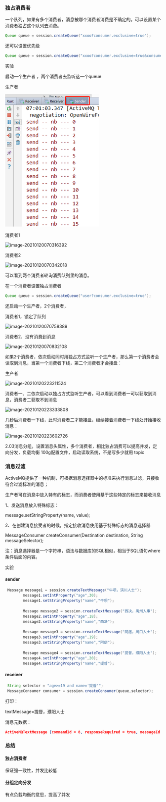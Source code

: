 



### 独占消费者

一个队列，如果有多个消费者，消息被哪个消费者消费是不确定的。可以设置某个消费者独占这个队列去消费。

```java
Queue queue = session.createQueue("xxoo?consumer.exclusive=true");
```

还可以设置优先级

```java
Queue queue = session.createQueue("xxoo?consumer.exclusive=true&consumer.priority=10");
```



实验

启动一个生产者 ，两个消费者去监听这一个queue

生产者

![image-20210120070239287](img\image-20210120070239287-1611155969952.png)

消费者1

![image-20210120070316392](D:\学习\SpringBoot\img\image-20210120070316392-1611155969953.png)

消费者2

![image-20210120070342018](D:\学习\SpringBoot\img\image-20210120070342018-1611155969953.png)



可以看到两个消费者轮询消费队列里的消息。

在一个消费者设置独占消费者

```java
Queue queue = session.createQueue("user?consumer.exclusive=true");
```

还启动一个生产者，2个消费者，

消费者1，锁定了队列

![image-20210120070758389](D:\学习\SpringBoot\img\image-20210120070758389-1611155969953.png)

消费者2，没有消费到消息

![image-20210120070832108](D:\学习\SpringBoot\img\image-20210120070832108-1611155969953.png)



如果2个消费者，依次启动同时用独占方式监听一个生产者，那么第一个消费者会读取到消息，当第一个消费者下线，第二个消费者才会接盘：

生产者

![image-20210120223211524](D:\学习\SpringBoot\img\image-20210120223211524-1611155969953.png)

消费者一、二依次启动以独占方式监听生产者，可以看到消费者一可以获取到消息，消费者二获取不到消息

![image-20210120223333808](D:\学习\SpringBoot\img\image-20210120223333808-1611155969953.png)

几秒后消费者一下线，此时消费者二才能接盘，继续接着消费者一下线处开始接收消息：

![image-20210120223602726](D:\学习\SpringBoot\img\image-20210120223602726-1611155969953.png)





2.03消息分组，设置消息头属性，多个消费者，相比独占消费可以提高并发，定向分发，负载均衡
100g配置文件，启动读取系统，不是写多少就用
topic





### 消息过滤

ActiveMQ提供了一种机制，可根据消息选择器中的标准来执行消息过滤，只接收符合过滤标准的消息；

生产者可在消息中放入特有的标志，而消费者使用基于这些特定的标志来接收消息

1、发送消息放入特殊标志：

message.setStringProperty(name, value);

2、在创建消息接受者的时候，指定接收消息使用基于特殊标志的消息选择器

MessageConsumer createConsumer(Destination destination, String messageSelector);

注：消息选择器是一个字符串，语法与数据库的SQL相似，相当于SQL语句where条件后面的内容。

实验

#### sender

```java
 Message message1 = session.createTextMessage("牛呗，潢川人士");
        message1.setIntProperty("age",30);
        message1.setStringProperty("name","牛呗");

        Message message2 = session.createTextMessage("西决，禹州人事");
        message2.setIntProperty("age",18);
        message2.setStringProperty("name","西决");

        Message message3 = session.createTextMessage("阿痞，周口人士");
        message3.setIntProperty("age",19);
        message3.setStringProperty("name","阿痞");

        Message message4 = session.createTextMessage("提督，濮阳人士");
        message4.setIntProperty("age",20);
        message4.setStringProperty("name","提督");
```

#### receiver

```java
 String selector = "age>=19 and name='提督'";
 MessageConsumer consumer = session.createConsumer(queue,selector);
```

打印：

textMessage=提督，濮阳人士



消息元数据：

```json
ActiveMQTextMessage {commandId = 8, responseRequired = true, messageId = ID:DESKTOP-0KK2GDS-61416-1611155843140-1:1:1:1:4, originalDestination = null, originalTransactionId = null, producerId = ID:DESKTOP-0KK2GDS-61416-1611155843140-1:1:1:1, destination = queue://user, transactionId = null, expiration = 0, timestamp = 1611155843722, arrival = 0, brokerInTime = 1611155843723, brokerOutTime = 1611155843791, correlationId = null, replyTo = null, persistent = true, type = null, priority = 4, groupID = null, groupSequence = 0, targetConsumerId = null, compressed = false, userID = null, content = null, marshalledProperties = org.apache.activemq.util.ByteSequence@30468596, dataStructure = null, redeliveryCounter = 0, size = 0, properties = {name=提督, age=20}, readOnlyProperties = true, readOnlyBody = true, droppable = false, jmsXGroupFirstForConsumer = false, text = 提督，濮阳人士}
```





### 总结

####  独占消费者

保证强一致性，并发比较低



#### 分组定向分发

有点负载均衡的意思，提高了并发





